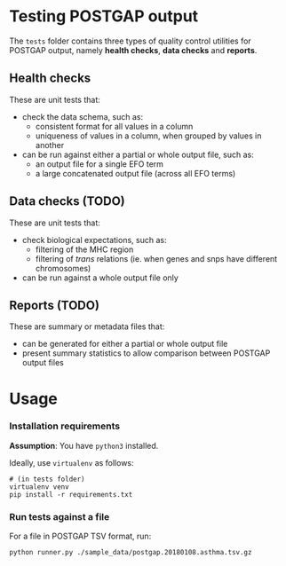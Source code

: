 # Testing POSTGAP output
The `tests` folder contains three types of quality control utilities for POSTGAP output, namely **health checks**, **data checks** and **reports**.

## Health checks
These are unit tests that:
* check the data schema, such as:
  * consistent format for all values in a column
  * uniqueness of values in a column, when grouped by values in another
* can be run against either a partial or whole output file, such as:
  * an output file for a single EFO term
  * a large concatenated output file (across all EFO terms)

## Data checks (TODO)
These are unit tests that:
* check biological expectations, such as:
  * filtering of the MHC region
  * filtering of *trans* relations (ie. when genes and snps have different chromosomes)
* can be run against a whole output file only

## Reports (TODO)
These are summary or metadata files that:
* can be generated for either a partial or whole output file
* present summary statistics to allow comparison between POSTGAP output files

# Usage

### Installation requirements
**Assumption**: You have `python3` installed.

Ideally, use `virtualenv` as follows:
```
# (in tests folder)
virtualenv venv
pip install -r requirements.txt
```

### Run tests against a file
For a file in POSTGAP TSV format, run:
```
python runner.py ./sample_data/postgap.20180108.asthma.tsv.gz
```
